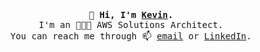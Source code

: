<p align="center">
  <br>
  <br>
  <br>
  <samp><strong>👋 Hi, I'm <a href="https://ktptran.xyz">Kevin</a>.</strong> 
    <br> 
    I'm an 👨🏻‍💻 AWS Solutions Architect.
    <br>
    You can reach me through 📫 <a href="mailto:kevintptran@gmail.com">email</a> or <a href="https://www.linkedin.com/in/ktptran">LinkedIn</a>.
    <br>
  <br>
  <br>
</p>



<!--
**yosriady/yosriady** is a ✨ _special_ ✨ repository because its `README.md` (this file) appears on your GitHub profile.

Here are some ideas to get you started:

- 🔭 I’m currently working on ...
- 🌱 I’m currently learning ...
- 👯 I’m looking to collaborate on ...
- 🤔 I’m looking for help with ...
- 💬 Ask me about ...
- 📫 How to reach me: ...
- 😄 Pronouns: ...
- ⚡ Fun fact: ...
-->
